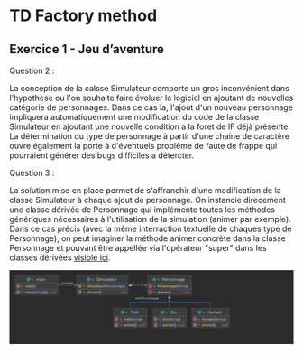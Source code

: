 # TD Factory method

## Exercice 1 - Jeu d’aventure

Question 2 :

La conception de la calsse Simulateur comporte un gros inconvénient dans l'hypothèse ou l'on souhaite faire évoluer le logiciel en ajoutant de nouvelles catégorie de personnages. Dans ce cas la, l'ajout d'un nouveau personnage impliquera automatiquement une modification du code de la classe Simulateur en ajoutant une nouvelle condition a la foret de IF déjà présente. La détermination du type de personnage à partir d'une chaine de caractère ouvre également la porte à d'éventuels problème de faute de frappe qui pourraient générer des bugs difficiles a détercter.

Question 3 :

La solution mise en place permet de s'affranchir d'une modification de la classe Simulateur à chaque ajout de personnage. On instancie direcement une classe dérivée de Personnage qui implémente toutes les méthodes génériques nécessaires à l'utilisation de la simulation (animer par exemple).
Dans ce cas précis (avec la même interraction textuelle de chaques type de Personnage), on peut imaginer la méthode animer concrète dans la classe Personnage et pouvant être appellée via l'opérateur "super" dans les classes dérivées [visible ici](https://github.com/malo2b/M1_TD_Patterns_FactoryMethod_Ex1/blob/408837ab5d0d75292f0cd65f60f91e6cba995c31/Troll.java#L9).

![alt text](https://github.com/malo2b/M1_TD_Patterns_FactoryMethod_Ex1/blob/master/DiagrammeDeClasse.png)